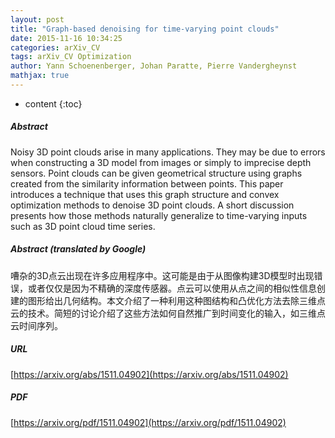 ```yaml
---
layout: post
title: "Graph-based denoising for time-varying point clouds"
date: 2015-11-16 10:34:25
categories: arXiv_CV
tags: arXiv_CV Optimization
author: Yann Schoenenberger, Johan Paratte, Pierre Vandergheynst
mathjax: true
---
```


* content
{:toc}

##### Abstract
Noisy 3D point clouds arise in many applications. They may be due to errors when constructing a 3D model from images or simply to imprecise depth sensors. Point clouds can be given geometrical structure using graphs created from the similarity information between points. This paper introduces a technique that uses this graph structure and convex optimization methods to denoise 3D point clouds. A short discussion presents how those methods naturally generalize to time-varying inputs such as 3D point cloud time series.

##### Abstract (translated by Google)
嘈杂的3D点云出现在许多应用程序中。这可能是由于从图像构建3D模型时出现错误，或者仅仅是因为不精确的深度传感器。点云可以使用从点之间的相似性信息创建的图形给出几何结构。本文介绍了一种利用这种图结构和凸优化方法去除三维点云的技术。简短的讨论介绍了这些方法如何自然推广到时间变化的输入，如三维点云时间序列。

##### URL
[https://arxiv.org/abs/1511.04902](https://arxiv.org/abs/1511.04902)

##### PDF
[https://arxiv.org/pdf/1511.04902](https://arxiv.org/pdf/1511.04902)

